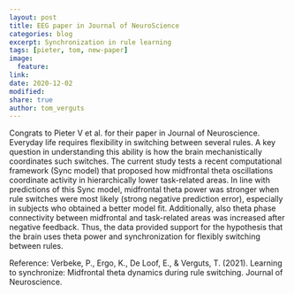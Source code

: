 ```yaml
---
layout: post
title: EEG paper in Journal of NeuroScience
categories: blog
excerpt: Synchronization in rule learning
tags: [pieter, tom, new-paper]
image:
  feature:
link:
date: 2020-12-02
modified:
share: true
author: tom_verguts
---
```


Congrats to Pieter V et al. for their paper in Journal of Neuroscience. Everyday life requires flexibility in switching between several rules. A key question in understanding this ability is how the brain mechanistically coordinates such switches. The current study tests a recent computational framework (Sync model) that proposed how midfrontal theta oscillations coordinate activity in hierarchically lower task-related areas. In line with predictions of this Sync model, midfrontal theta power was stronger when rule switches were most likely (strong negative prediction error), especially in subjects who obtained a better model fit. Additionally, also theta phase connectivity between midfrontal and task-related areas was increased after negative feedback. Thus, the data provided support for the hypothesis that the brain uses theta power and synchronization for flexibly switching between rules.

Reference:
Verbeke, P., Ergo, K., De Loof, E., & Verguts, T. (2021). Learning to synchronize: Midfrontal theta dynamics during rule switching. Journal of Neuroscience.
